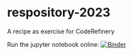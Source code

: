 # respository-2023
A recipe as exercise for CodeRefinery

Run the jupyter notebook online:
[![Binder](https://mybinder.org/badge_logo.svg)](https://mybinder.org/v2/gh/yangjy0826/respository-2023/HEAD)
